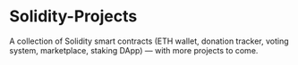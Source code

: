 # Solidity-Projects
A collection of Solidity smart contracts (ETH wallet, donation tracker, voting system, marketplace, staking DApp) — with more projects to come.
